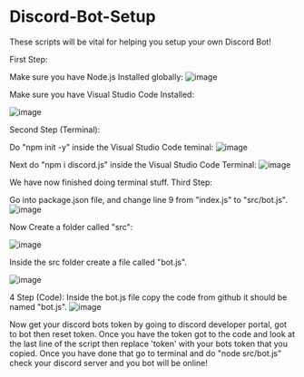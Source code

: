 # Discord-Bot-Setup
These scripts will be vital for helping you setup your own Discord Bot!

First Step:

Make sure you have Node.js Installed globally:
![image](https://github.com/ejgamer19/Discord-Bot-Setup/assets/152716646/c9e70140-2de2-4d15-a6f8-7dcae7b973d4)


Make sure you have Visual Studio Code Installed:

![image](https://github.com/ejgamer19/Discord-Bot-Setup/assets/152716646/4630df96-a6a7-4bcb-a185-f5bc8a8faa8d)



Second Step (Terminal):

Do "npm init -y" inside the Visual Studio Code teminal:
![image](https://github.com/ejgamer19/Discord-Bot-Setup/assets/152716646/a368c1a5-53a8-4b57-9419-5d72008b9984)



Next do "npm i discord.js" inside the Visual Studio Code Terminal:
![image](https://github.com/ejgamer19/Discord-Bot-Setup/assets/152716646/83f77441-5423-410a-8c45-fdd436d249dd)

We have now finished doing terminal stuff.
Third Step:

Go into package.json file, and change line 9 from "index.js" to "src/bot.js".
![image](https://github.com/ejgamer19/Discord-Bot-Setup/assets/152716646/a5e87fd1-51b0-4960-a8c4-2c2bc465e82e)



Now Create a folder called "src":

![image](https://github.com/ejgamer19/Discord-Bot-Setup/assets/152716646/953218fc-dadf-4731-9fb9-ef8c4b24e9be)



Inside the src folder create a file called "bot.js".

![image](https://github.com/ejgamer19/Discord-Bot-Setup/assets/152716646/31744305-65d8-4da3-b2bb-d732296cec5f)



4 Step (Code):
Inside the bot.js file copy the code from github it should be named "bot.js".
![image](https://github.com/ejgamer19/Discord-Bot-Setup/assets/152716646/158154b5-461a-4b7d-871a-e15bfa2e5e07)



Now get your discord bots token by going to discord developer portal, got to bot then reset token. Once you have the token got to the code and look at the last line of the script then replace 'token' with your bots token that you copied. Once you have done that go to terminal and do "node src/bot.js" check your discord server and you bot will be online!








